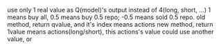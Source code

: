 
use only 1 real value as Q(model)'s output instead of 4(long, short, ...)
1 means buy all, 0.5 means buy 0.5 repo;
-0.5 means sold 0.5 repo.
old method, return qvalue, and it's index means actions 
new method, return 1value means actions(long/short), this actions's value could
use another value, or 

